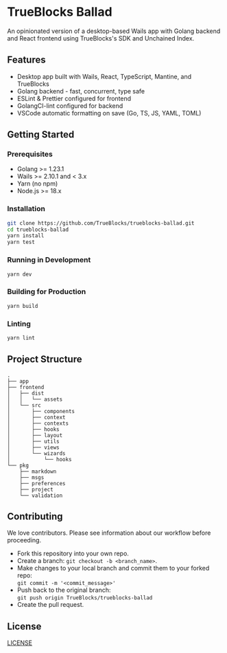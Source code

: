 # TrueBlocks Ballad

An opinionated version of a desktop-based Wails app with Golang backend and React frontend using TrueBlocks's SDK and Unchained Index.

## Features

- Desktop app built with Wails, React, TypeScript, Mantine, and TrueBlocks
- Golang backend - fast, concurrent, type safe
- ESLint & Prettier configured for frontend
- GolangCI-lint configured for backend
- VSCode automatic formatting on save (Go, TS, JS, YAML, TOML)

## Getting Started

### Prerequisites

- Golang >= 1.23.1
- Wails >= 2.10.1 and < 3.x
- Yarn (no npm)
- Node.js >= 18.x

### Installation

```bash
git clone https://github.com/TrueBlocks/trueblocks-ballad.git
cd trueblocks-ballad
yarn install
yarn test
```

### Running in Development

```bash
yarn dev
```

### Building for Production

```bash
yarn build
```

### Linting

```bash
yarn lint
```

## Project Structure

```[text]
.
├── app
├── frontend
│   ├── dist
│   │   └── assets
│   └── src
│       ├── components
│       ├── context
│       ├── contexts
│       ├── hooks
│       ├── layout
│       ├── utils
│       ├── views
│       └── wizards
│           └── hooks
└── pkg
    ├── markdown
    ├── msgs
    ├── preferences
    ├── project
    └── validation
```

## Contributing

We love contributors. Please see information about our workflow before proceeding.

- Fork this repository into your own repo.
- Create a branch: `git checkout -b <branch_name>`.
- Make changes to your local branch and commit them to your forked repo:  
  `git commit -m '<commit_message>'`
- Push back to the original branch:  
  `git push origin TrueBlocks/trueblocks-ballad`
- Create the pull request.

## License

[LICENSE](./LICENSE)
